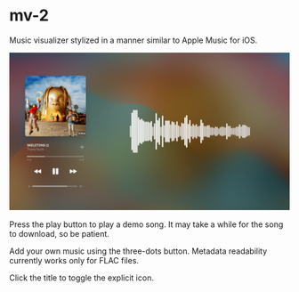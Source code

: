 # mv-2

Music visualizer stylized in a manner similar to Apple Music for iOS.

![Screenshot of the web app](/images/app.png)

Press the play button to play a demo song. It may take a while for the song to download, so be patient.

Add your own music using the three-dots button. Metadata readability currently works only for FLAC files.

Click the title to toggle the explicit icon.
